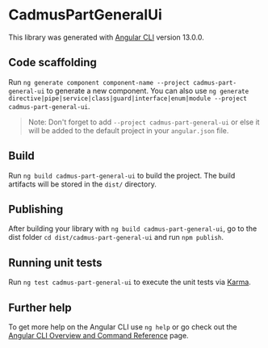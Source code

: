 # CadmusPartGeneralUi

This library was generated with [Angular CLI](https://github.com/angular/angular-cli) version 13.0.0.

## Code scaffolding

Run `ng generate component component-name --project cadmus-part-general-ui` to generate a new component. You can also use `ng generate directive|pipe|service|class|guard|interface|enum|module --project cadmus-part-general-ui`.
> Note: Don't forget to add `--project cadmus-part-general-ui` or else it will be added to the default project in your `angular.json` file.

## Build

Run `ng build cadmus-part-general-ui` to build the project. The build artifacts will be stored in the `dist/` directory.

## Publishing

After building your library with `ng build cadmus-part-general-ui`, go to the dist folder `cd dist/cadmus-part-general-ui` and run `npm publish`.

## Running unit tests

Run `ng test cadmus-part-general-ui` to execute the unit tests via [Karma](https://karma-runner.github.io).

## Further help

To get more help on the Angular CLI use `ng help` or go check out the [Angular CLI Overview and Command Reference](https://angular.io/cli) page.
